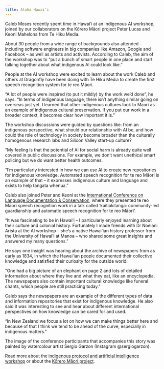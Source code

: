 ```yaml
---
title: Aloha Hawai’i
---
```

Caleb Moses recently spent time in Hawai’i at an indigenous AI workshop, joined by our collaborators on the Kōrero Māori project Peter Lucas and Keoni Mahelona from Te Hiku Media. 

<!--more-->

About 30 people from a wide range of backgrounds also attended – including software engineers in big companies like Amazon, Google and Facebook – as well as artists and activists. According to Caleb, the aim of the workshop was to “put a bunch of smart people in one place and start talking together about what indigenous AI could look like.” 

People at the AI workshop were excited to learn about the work Caleb and others at Dragonfly have been doing with Te Hiku Media to create the first speech recognition system for te reo Māori.

“A lot of people were inspired (to put it mildly) by the work we’d done”, he says. “In terms of indigenous language, there isn’t anything similar going on overseas just yet. I learned that other indigenous cultures look to Māori as an example of indigenous cultural preservation. If you put our work in a broader context, it becomes clear how important it is.” 

The workshop discussions were guided by questions like: from an indigenous perspective, what should our relationship with AI be, and how could the role of technology in society become broader than the culturally homogenous research labs and Silicon Valley start-up culture?

“My feeling is that the potential of AI for social harm is already quite well covered in public discussions. For example, we don’t want unethical smart policing but we do want better health outcomes. 

“I’m particularly interested in how we can use AI to create new repositories for indigenous knowledge. Automated speech recognition for te reo Māori is an example of that – it expresses indigenous culture and language and exists to help tangata whenua.”

Caleb also joined Peter and Keoni at the [International Conference on Language Documentation & Conservation](https://icldc6.weebly.com/), where they presented te reo Māori speech recognition work in a talk called ‘kaitiakitanga: community-led guardianship and automatic speech recognition for te reo Māori’. 

“It was fascinating to be in Hawai’i – I particularly enjoyed learning about their culture and colonial history. Fortunately I made friends with Dr Noelani Arista at the AI workshop – she’s a native Hawai’ian history professor from the University of Hawai’i at Manoa – who shared some great insights and answered my many questions.”

He says one insight was hearing about the archive of newspapers from as early as 1834, in which the Hawai’ian people documented their collective knowledge and satisfied their curiosity for the outside world.

“One had a big picture of an elephant on page 2 and lots of detailed information about where they live and what they eat, like an encyclopedia. The newspapers also contain important cultural knowledge like funeral chants, which people are still practicing today.”

Caleb says the newspapers are an example of the different types of data and information repositories that exist for indigenous knowledge. He also said it was interesting to see and hear about different international perspectives on how knowledge can be cared for and used. 

“In New Zealand we focus a lot on how we can make things better here and because of that I think we tend to be ahead of the curve, especially in indigenous matters.” 

The image of the conference participants that accompanies this story was painted by watercolour artist Sergio Garzon (Instagram @sergiogarzon).

Read more about the [indigenous protocol and artificial intelligence workshop](https://www.indigenous-ai.net/) or about the [Kōrero Māori project](https://www.nzherald.co.nz/northern-advocate/news/article.cfm?c_id=1503450&objectid=11998971).
